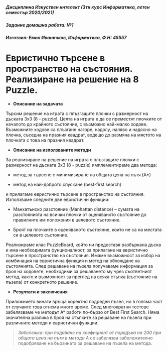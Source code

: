 ##### Дисциплина Изкуствен интелект (3ти курс Информатика, летен семестър 2020/2021)
##### Задание домашна работа: №1
#####  Изготвил: Емил Иваничков, Информатика, Ф.Н: 45557

# Евристично търсене в пространство на състояния. Реализиране на решение на 8 Puzzle.



- **Описание на задачата**

Търсим решение на играта с плъзгащите плочки с размерност на дъската 3x3 (8 - puzzle). Целта на играта е да се преместят плочките от началото до крайното състояние, с възможно най-малко ходове. Възможните ходове са плъзгане нагоре, надолу, наляво и надясно на плочка, съседна на празния квадрат, водещо до размяна на мястото на плочката с това на празния квадрат.

- **Описание на използваните методи** 

За реализиране на решение на играта с плъзгащите плочки с размерност на дъската 3x3 (8 - puzzle) имплементираме два метода:

- метод за търсене с минимизиране на общата цена на пътя (A*) 

-  метод на най-доброто спускане (best-first search) 

и прилагаме евристично търсене в пространство на състояния. 
Използваме следните две евристични функции:

- Манхатънско разстояние (Manhattan distance) – сумата на разстоянията на всички плочки от оценяваното състояние до правилните им положения в целевото състояние.

- Броят на плочките в оценяваното състояние, които не са на местата си в целевото състояние.

Реализираме клас PuzzleBoard, който ни предоставя разбъркана дъска и има необходимата фунционалност, за прилагане на евристично търсене в пространство на състояния. Имаме възможност за избор на комбинация на евристична функция и метод на обхождане на състоянията. След решаване на пъзела получаваме информация за броя на ходовете, необходими за решаването му чрез съответният метод, както и възможност за преглед на всяка стъпка (състояние на пъзела) от конкретното решение.

- **Резултати и заключения**

Приложнието винаги връща коректно подреден пъзел, но в голяма част от случаите това отнема много време. След многократни тестове забелязваме че методът А* работи по-бързо от Best First Search. Няма значителна разлика в броя на стъпките за решаване на пъзела при различните методи и евристични функции.
> *Забележка: при подаване на коефициент от порядъка на 200 при общата цена на пътя в метода А* се забелязва забележително подобряване на бързината за решаване на пъзела на метода.      
> 

